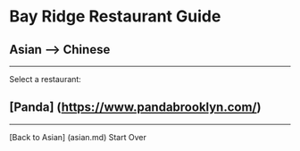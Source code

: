 # Bay Ridge Restaurant Guide
## Asian --> Chinese
---
Select a restaurant:
## [Panda] (https://www.pandabrooklyn.com/)
---
[Back to Asian] (asian.md)
Start Over
